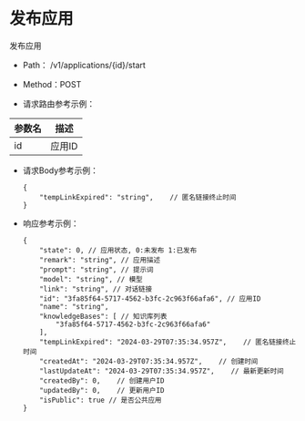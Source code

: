 # 发布应用

发布应用

- Path： /v1/applications/{id}/start

- Method：POST

- 请求路由参考示例：

|参数名      |描述 |
|----------- |----------- |
|id  |应用ID |

- 请求Body参考示例：

    ```
    {
        "tempLinkExpired": "string",    // 匿名链接终止时间
    }
    ```
    
- 响应参考示例：

    ```
    {
        "state": 0, // 应用状态, 0:未发布 1:已发布
        "remark": "string", // 应用描述
        "prompt": "string", // 提示词
        "model": "string", // 模型
        "link": "string", // 对话链接
        "id": "3fa85f64-5717-4562-b3fc-2c963f66afa6", // 应用ID
        "name": "string",
        "knowledgeBases": [ // 知识库列表
            "3fa85f64-5717-4562-b3fc-2c963f66afa6"
        ],
        "tempLinkExpired": "2024-03-29T07:35:34.957Z",    // 匿名链接终止时间
        "createdAt": "2024-03-29T07:35:34.957Z",    // 创建时间
        "lastUpdateAt": "2024-03-29T07:35:34.957Z",    // 最新更新时间
        "createdBy": 0,    // 创建用户ID
        "updatedBy": 0,    // 更新用户ID
        "isPublic": true // 是否公共应用
    }
    ```